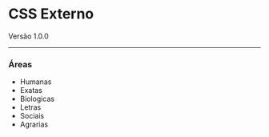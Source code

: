 # CSS Externo #

Versão 1.0.0
___

### Áreas ###

* Humanas
* Exatas
* Biologicas 
* Letras
* Sociais
* Agrarias 

